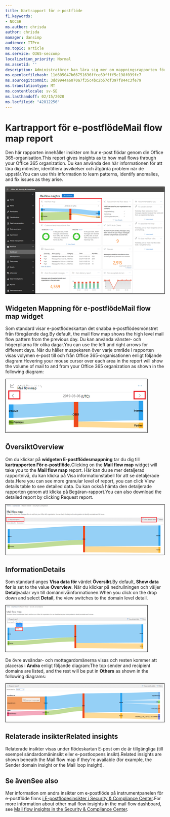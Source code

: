 ```yaml
---
title: Kartrapport för e-postflöde
f1.keywords:
- NOCSH
ms.author: chrisda
author: chrisda
manager: dansimp
audience: ITPro
ms.topic: article
ms.service: O365-seccomp
localization_priority: Normal
ms.assetid: ''
description: Administratörer kan lära sig mer om mappningsrapporten för e-postflöde i instrumentpanelen för e-postflöde i Security & Compliance Center.
ms.openlocfilehash: 11d605047b66751636ffce69ffff5c198f039fc7
ms.sourcegitcommit: 3dd9944a6070a7f35c4bc2b57df397f844c3fe79
ms.translationtype: MT
ms.contentlocale: sv-SE
ms.lasthandoff: 02/15/2020
ms.locfileid: "42812256"
---
```

# <a name="mail-flow-map-report"></a><span data-ttu-id="99c44-103">Kartrapport för e-postflöde</span><span class="sxs-lookup"><span data-stu-id="99c44-103">Mail flow map report</span></span>

<span data-ttu-id="99c44-104">Den här rapporten innehåller insikter om hur e-post flödar genom din Office 365-organisation.</span><span class="sxs-lookup"><span data-stu-id="99c44-104">This report gives insights as to how mail flows through your Office 365 organization.</span></span> <span data-ttu-id="99c44-105">Du kan använda den här informationen för att lära dig mönster, identifiera avvikelser och åtgärda problem när de uppstår.</span><span class="sxs-lookup"><span data-stu-id="99c44-105">You can use this information to learn patterns, identify anomalies, and fix issues as they arise.</span></span>

![Mapprapporten för e-postflöde i instrumentpanelen för e-postflöde i Säkerhets- & Compliance Center](../../media/mail-flow-map-selected.png)

## <a name="mail-flow-map-widget"></a><span data-ttu-id="99c44-107">Widgeten Mappning för e-postflöde</span><span class="sxs-lookup"><span data-stu-id="99c44-107">Mail flow map widget</span></span>

<span data-ttu-id="99c44-108">Som standard visar e-postflödeskartan det snabba e-postflödesmönstret från föregående dag.</span><span class="sxs-lookup"><span data-stu-id="99c44-108">By default, the mail flow map shows the high level mail flow pattern from the previous day.</span></span> <span data-ttu-id="99c44-109">Du kan använda vänster- och högerpilarna för olika dagar.</span><span class="sxs-lookup"><span data-stu-id="99c44-109">You can use the left and right arrows for different days.</span></span> <span data-ttu-id="99c44-110">När du håller muspekaren över varje område i rapporten visas volymen e-post till och från Office 365-organisationen enligt följande diagram:</span><span class="sxs-lookup"><span data-stu-id="99c44-110">Hovering your mouse cursor over each area in the report will show the volume of mail to and from your Office 365 organization as shown in the following diagram:</span></span>

![Vänster- och högerpilar i widgeten E-postflödeskarta](../../media/mail-flow-map-widget.png)

## <a name="overview"></a><span data-ttu-id="99c44-112">Översikt</span><span class="sxs-lookup"><span data-stu-id="99c44-112">Overview</span></span>

<span data-ttu-id="99c44-113">Om du klickar på **widgeten E-postflödesmappning** tar du dig till **kartrapporten För e-postflöde.**</span><span class="sxs-lookup"><span data-stu-id="99c44-113">Clicking on the **Mail flow map** widget will take you to the **Mail flow map** report.</span></span> <span data-ttu-id="99c44-114">Här kan du se mer detaljerad rapportnivå, du kan klicka på Visa informationstabell för att se detaljerade data.</span><span class="sxs-lookup"><span data-stu-id="99c44-114">Here you can see more granular level of report, you can click View details table to see detailed data.</span></span> <span data-ttu-id="99c44-115">Du kan också hämta den detaljerade rapporten genom att klicka på Begäran-rapport.</span><span class="sxs-lookup"><span data-stu-id="99c44-115">You can also download the detailed report by clicking Request report.</span></span>

![Översiktsvy i rapporten Karta över e-post](../../media/mail-flow-map-overview.png)

## <a name="details"></a><span data-ttu-id="99c44-117">Information</span><span class="sxs-lookup"><span data-stu-id="99c44-117">Details</span></span>

<span data-ttu-id="99c44-118">Som standard anges **Visa data för** värdet **Översikt**.</span><span class="sxs-lookup"><span data-stu-id="99c44-118">By default, **Show data for** is set to the value **Overview**.</span></span> <span data-ttu-id="99c44-119">När du klickar på nedrullningen och väljer **Detalj**växlar vyn till domännivåinformationen.</span><span class="sxs-lookup"><span data-stu-id="99c44-119">When you click on the drop down and select **Detail**, the view switches to the domain level detail.</span></span>

![Välj Detalj i Visa data för i översiktsvyn i kartrapporten E-postflöde](../../media/mail-flow-map-select-detail.png)

<span data-ttu-id="99c44-121">De övre avsändar- och mottagardomänerna visas och resten kommer att placeras i **Andra** enligt följande diagram:</span><span class="sxs-lookup"><span data-stu-id="99c44-121">The top sender and recipient domains are listed, and the rest will be put in **Others** as shown in the following diagrams:</span></span>

![Informationsvyn i kartrapporten E-postflöde](../../media/mail-flow-map-detail.png)

## <a name="related-insights"></a><span data-ttu-id="99c44-123">Relaterade insikter</span><span class="sxs-lookup"><span data-stu-id="99c44-123">Related insights</span></span>

<span data-ttu-id="99c44-124">Relaterade insikter visas under flödeskartan E-post om de är tillgängliga (till exempel sändardomäninsikt eller e-postloopens insikt).</span><span class="sxs-lookup"><span data-stu-id="99c44-124">Related insights are shown beneath the Mail flow map if they're available (for example, the Sender domain insight or the Mail loop insight).</span></span>

## <a name="see-also"></a><span data-ttu-id="99c44-125">Se även</span><span class="sxs-lookup"><span data-stu-id="99c44-125">See also</span></span>

<span data-ttu-id="99c44-126">Mer information om andra insikter om e-postflöde på instrumentpanelen för e-postflöde finns [i E-postflödesinsikter i Security & Compliance Center](mail-flow-insights-v2.md).</span><span class="sxs-lookup"><span data-stu-id="99c44-126">For more information about other mail flow insights in the mail flow dashboard, see [Mail flow insights in the Security & Compliance Center](mail-flow-insights-v2.md).</span></span>
